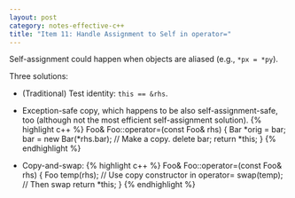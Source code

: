 ```yaml
---
layout: post
category: notes-effective-c++
title: "Item 11: Handle Assignment to Self in operator="
---
```


Self-assignment could happen when objects are aliased (e.g., `*px = *py`).

Three solutions:

* (Traditional) Test identity: `this == &rhs`.

* Exception-safe copy, which happens to be also self-assignment-safe, too (although not the most efficient self-assignment solution).
{% highlight c++ %}
Foo& Foo::operator=(const Foo& rhs) {
  Bar *orig = bar;
  bar = new Bar(*rhs.bar);  // Make a copy.
  delete bar;
  return *this;
}
{% endhighlight %}

* Copy-and-swap:
{% highlight c++ %}
Foo& Foo::operator=(const Foo& rhs) {
  Foo temp(rhs);  // Use copy constructor in operator=
  swap(temp);  // Then swap
  return *this;
}
{% endhighlight %}
